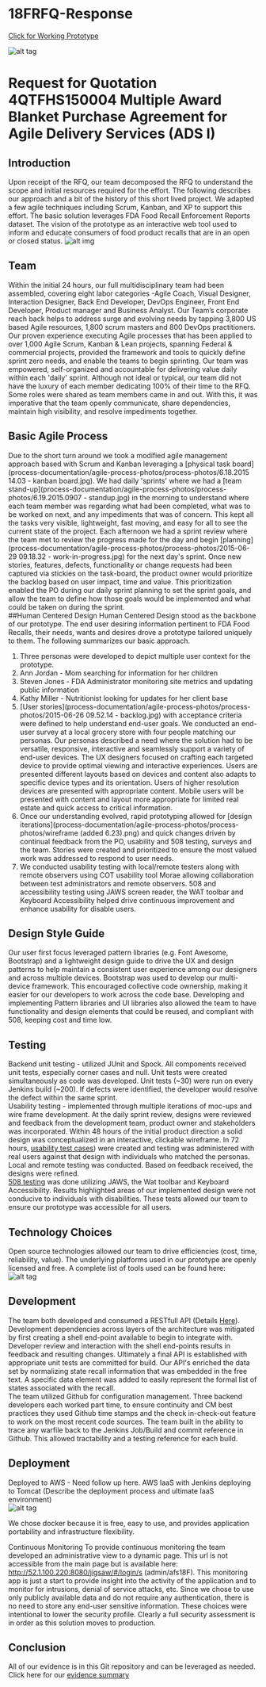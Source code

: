 
# 18FRFQ-Response

[Click for Working Prototype](https://jigsaw.agilex-devcloud.com/jigsaw/#/)

![alt tag](/process-documentation/agile-process-photos/response-images/proposal-header.png?raw=true)

# Request for Quotation 4QTFHS150004 Multiple Award Blanket Purchase Agreement for Agile Delivery Services (ADS I) 

## Introduction
Upon receipt of the RFQ, our team decomposed the RFQ to understand the scope and initial resources required for the effort. The following describes our approach and a bit of the history of this short lived project. We adapted a few agile techniques including Scrum, Kanban, and XP to support this effort.  The basic solution leverages FDA Food Recall Enforcement Reports dataset. The vision of the prototype as an interactive web tool used to inform and educate consumers of food product recalls that are in an open or closed status.
![alt img](/process-documentation/agile-process-photos/design/high-level-overview.png)

## Team 
Within the initial 24 hours, our full multidisciplinary team had been assembled, covering eight labor categories -Agile Coach, Visual Designer, Interaction Designer, Back End Developer, DevOps Engineer, Front End Developer, Product manager and Business Analyst.  Our Team’s corporate reach back helps to address surge and evolving needs by tapping 3,800 US based Agile resources, 1,800 scrum masters and 800 DevOps practitioners. Our proven experience executing Agile processes that has been applied to over 1,000 Agile Scrum, Kanban & Lean projects, spanning Federal & commercial projects, provided the framework and tools to quickly define sprint zero needs, and enable the teams to begin sprinting.  Our team was empowered, self-organized and accountable for delivering value daily within each 'daily' sprint. Although not ideal or typical, our team did not have the luxury of each member dedicating 100% of their time to the RFQ.  Some roles were shared as team members came in and out. With this, it was imperative that the team openly communicate, share dependencies, maintain high visibility, and resolve impediments together.  
## Basic Agile Process 
Due to the short turn around we took a modified agile management approach based with Scrum and Kanban leveraging a [physical task board](process-documentation/agile-process-photos/process-photos/6.18.2015 14.03 - kanban board.jpg). We had daily 'sprints' where we had a [team stand-up](process-documentation/agile-process-photos/process-photos/6.19.2015.0907 - standup.jpg) in the morning to understand where each team member was regarding what had been completed, what was to be worked on next, and any impediments that was of concern. This kept all the tasks very visible, lightweight, fast moving, and easy for all to see the current state of the project.  Each afternoon we had a sprint review where the team met to review the progress made for the day and begin [planning](process-documentation/agile-process-photos/process-photos/2015-06-29 09.18.32 - work-in-progress.jpg) for the next day's sprint.  Once new stories, features, defects, functionality or change requests had been captured via stickies on the task-board, the product owner would prioritize the backlog based on user impact, time and value. This prioritization enabled the PO during our daily sprint planning to set the sprint goals, and allow the team to define how those goals would be implemented and what could be taken on during the sprint.    
##Human Centered Design 
Human Centered Design stood as the backbone of our prototype. The end user desiring information pertinent to FDA Food Recalls, their needs, wants and desires drove a prototype tailored uniquely to them.  The following summarizes our basic approach. 

1. Three personas were developed to depict multiple user context for the prototype. 
 1. Ann Jordan - Mom searching for information for her children 
 2. Steven Jones - FDA Administrator monitoring site metrics and updating public information 
 3. Kathy Miller - Nutritionist looking for updates for her client base 
2. [User stories](process-documentation/agile-process-photos/process-photos/2015-06-26 09.52.14 - backlog.jpg)  with acceptance criteria were defined to help understand end-user goals.  We conducted an end-user survey at a local grocery store with four people matching our personas.  Our personas described a need where the solution had to be versatile, responsive, interactive and seamlessly support a variety of end-user devices.  The UX designers focused on crafting each targeted device to provide optimal viewing and interactive experiences. Users are presented different layouts based on devices and content also adapts to specific device types and its orientation.  Users of higher resolution devices are presented with appropriate content.  Mobile users will be presented with content and layout more appropriate for limited real estate and quick access to critical information.    
3. Once our understanding evolved, rapid prototyping allowed for [design iterations](process-documentation/agile-process-photos/process-photos/wireframe (added 6.23).png) and quick changes driven by continual feedback from the PO, usability and 508 testing, surveys and the team.  Stories were created and prioritized to ensure the most valued work was addressed to respond to user needs.  
4. We conducted usability testing with local/remote testers along with remote observers using COT usability tool Morae allowing collaboration between test administrators and remote observers. 508 and accessibility testing using JAWS screen reader, the WAT toolbar and Keyboard Accessibility helped drive continuous improvement and enhance usability for disable users.   


## Design Style Guide 
Our user first focus leveraged pattern libraries (e.g. Font Awesome, Bootstrap) and a lightweight design guide to drive the UX and design patterns to help maintain a consistent user experience among our designers and across multiple devices.  Bootstrap was used to develop our multi-device framework.  This encouraged collective code ownership, making it easier for our developers to work across the code base.  Developing and implementing Pattern libraries and UI libraries also allowed the team to have functionality and design elements that could be reused, and compliant with 508, keeping cost and time low.  
## Testing 
Backend unit testing - utilized JUnit and Spock.  All components received unit tests, especially corner cases and null.  Unit tests were created simultaneously as code was developed. Unit tests (~30) were run on every Jenkins build (~200).  If defects were identified, the developer would resolve the defect within the same sprint.  
Usability testing - implemented through multiple iterations of moc-ups and wire frame development. At the daily sprint review, designs were reviewed and feedback from the development team, product owner and stakeholders was incorporated. Within 48 hours of the initial product direction a solid design was conceptualized in an interactive, clickable wireframe. In 72 hours, <a href="https://vimeo.com/132240054" target="_blank">usability test cases</a>) were created and testing was administered with real users against that design with individuals who matched the personas. Local and remote testing was conducted. Based on feedback received, the designs were refined.  
<a href="https://vimeo.com/132240055" target="_blank">508 testing</a> was done utilizing JAWS, the Wat toolbar and Keyboard Accessibility. Results highlighted areas of our implemented design were not conducive to individuals with disabilities. These  tests allowed our team to ensure our prototype was accessible for all users.    
## Technology Choices 
Open source technologies allowed our team to drive efficiencies (cost, time, reliability, value).   The underlying platforms used in our prototype are openly licensed and free.  A complete list of tools used can be found here:  
![alt tag](/process-documentation/agile-process-photos/design/tool-diagram.png)

## Development 

The team both developed and consumed a RESTfull API (Details [Here](https://github.com/AccentureFed/18FRFQ-Response/blob/master/jigsaw-rest-api.md)).  Development dependencies across layers of the architecture was mitigated by first creating a shell end-point available to begin to integrate with.    Developer review and interaction with the shell end-points results in feedback and resulting changes.  Ultimately a final API is established with appropriate unit tests are committed for build.  Our API's enriched the data set by normalizing state recall information that was embedded in the free text.  A specific data element was added to easily represent the formal list of states associated with the recall.  
The team utilized Github for configuration management. Three backend developers each worked part time, to ensure continuity and CM best practices they used Github time stamps and the check in-check-out feature to work on the most recent code sources.  The team built in the ability to trace any warfile back to the Jenkins Job/Build and commit reference in Github. This allowed tractability and a testing reference for each build.  

## Deployment 
Deployed to AWS - Need follow up here. AWS IaaS with Jenkins deploying to Tomcat (Describe the deployment process and ultimate IaaS environment)  
![alt tag](/process-documentation/agile-process-photos/design/deploy-stack.png)

We chose docker because it is free, easy to use, and provides application portability and infrastructure flexibility.

Continuous Monitoring 
To provide continuous monitoring the team developed an administrative view to a dynamic page. This url is not accessible from the main page but is available here: http://52.1.100.220:8080/jigsaw/#/login/s (admin/afs18F).   This monitoring app is just a start to provide insight into the activity of the application and to monitor for intrusions, denial of service attacks, etc.  Since we chose to use only publicly available data and do not require any authentication, there is no need to store any end-user sensitive information.  These choices were intentional to lower the security profile.  Clearly a full security assessment is in order as this solution moves to production.  

## Conclusion 
All of our evidence is in this Git repository and can be leveraged as needed.  Click here for our [evidence summary](process-documentation/evidence)


